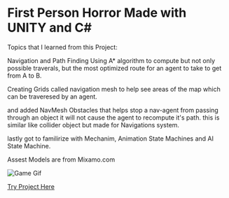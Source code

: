 # First Person Horror Made with UNITY and C#

Topics that I learned from this Project:

 Navigation and Path Finding
 Using  A* algorithm to compute but not only possible traverals,
 but the most optimized route for an agent to take to get from A to B.
 
 Creating Grids called navigation mesh to help see areas of the map which
 can be traveresed by an agent.
 
 and added NavMesh Obstacles that helps stop a nav-agent from passing through an object it will not cause the agent to recompute
 it's path. this is similar like collider object but made for Navigations system.
 
 lastly got to familirize with Mechanim, Animation State Machines and AI State Machine.
 
 Assest Models are from Mixamo.com
 

![Game Gif](docs/giphy.gif)

[Try Project Here]( https://crypto789.github.io/BUILDv2/)
